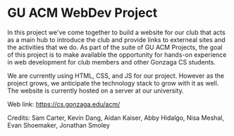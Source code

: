 # GU ACM WebDev Project

In this project we've come together to build a website for our club that acts as a main hub to introduce the club and provide links to externeal sites
and the activities that we do. As part of the suite of GU ACM Projects, the goal of this project is to make available the opportunity for hands-on experience
in web development for club members and other Gonzaga CS students. 

We are currently using HTML, CSS, and JS for our project. However as the project grows, we anticipate the technology stack to grow with it as well. The website
is currently hosted on a server at our university. 

Web link: https://cs.gonzaga.edu/acm/

Credits:
Sam Carter,
Kevin Dang,
Aidan Kaiser,
Abby Hidalgo,
Nisa Meshal,
Evan Shoemaker,
Jonathan Smoley
